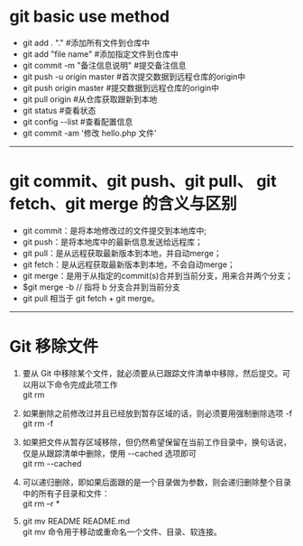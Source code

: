 # git basic use method
- git add . "."	 #添加所有文件到仓库中   
- git add "file name" 	#添加指定文件到仓库中   
- git commit -m "备注信息说明" 	#提交备注信息   
- git push -u origin master 	#首次提交数据到远程仓库的origin中   
- git push origin master 	#提交数据到远程仓库的origin中   
- git pull origin 	#从仓库获取跟新到本地   
- git status 	#查看状态   
- git config --list 	#查看配置信息   
- git commit -am '修改 hello.php 文件'   
---
# git commit、git push、git pull、 git fetch、git merge 的含义与区别
 - git commit：是将本地修改过的文件提交到本地库中;   
 - git push：是将本地库中的最新信息发送给远程库；   
 - git pull：是从远程获取最新版本到本地，并自动merge；   
-  git fetch：是从远程获取最新版本到本地，不会自动merge；   
 - git merge：是用于从指定的commit(s)合并到当前分支，用来合并两个分支；   
 - $git merge -b  // 指将 b 分支合并到当前分支   
 - git pull 相当于 git fetch + git merge。
---
# Git 移除文件
1. 要从 Git 中移除某个文件，就必须要从已跟踪文件清单中移除，然后提交。可以用以下命令完成此项工作   
git rm <file>

2. 如果删除之前修改过并且已经放到暂存区域的话，则必须要用强制删除选项 -f   
git rm -f <file>

3. 如果把文件从暂存区域移除，但仍然希望保留在当前工作目录中，换句话说，仅是从跟踪清单中删除，使用 --cached 选项即可   
git rm --cached <file>

4. 可以递归删除，即如果后面跟的是一个目录做为参数，则会递归删除整个目录中的所有子目录和文件：   
git rm –r * 

5. git mv README  README.md   
git mv 命令用于移动或重命名一个文件、目录、软连接。

